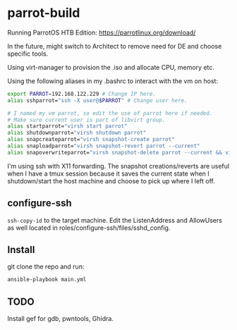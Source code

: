 # parrot-build
Running ParrotOS HTB Edition: https://parrotlinux.org/download/

In the future, might switch to Architect to remove need for DE and choose specific tools.

Using virt-manager to provision the .iso and allocate CPU, memory etc.

Using the following aliases in my .bashrc to interact with the vm on host:

```bash
export PARROT=192.168.122.229 # Change IP here.
alias sshparrot="ssh -X user@$PARROT" # Change user here.

# I named my vm parrot, so edit the use of parrot here if needed.
# Make sure current user is part of libvirt group.
alias startparrot="virsh start parrot"
alias shutdownparrot="virsh shutdown parrot"
alias snapcreateparrot="virsh snapshot-create parrot"
alias snaploadparrot="virsh snapshot-revert parrot --current"
alias snapoverwriteparrot="virsh snapshot-delete parrot --current && virsh snapshot-create parrot"
```

I'm using ssh with X11 forwarding. The snapshot creations/reverts are useful when I have a tmux session because it saves the current state when I shutdown/start the host machine and choose to pick up where I left off.

## configure-ssh
`ssh-copy-id` to the target machine. Edit the ListenAddress and AllowUsers as well located in roles/configure-ssh/files/sshd\_config.

## Install

git clone the repo and run:
```bash
ansible-playbook main.yml
```

## TODO
Install gef for gdb, pwntools, Ghidra.
